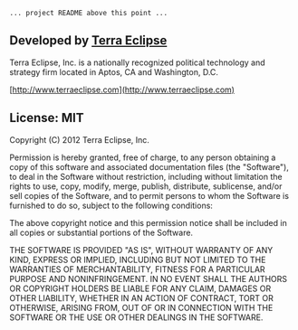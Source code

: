 `... project README above this point ...`

Developed by [Terra Eclipse](http://www.terraeclipse.com)
--------------------------------------------------------
Terra Eclipse, Inc. is a nationally recognized political technology and
strategy firm located in Aptos, CA and Washington, D.C.

[http://www.terraeclipse.com](http://www.terraeclipse.com)


License: MIT
------------
Copyright (C) 2012 Terra Eclipse, Inc.

Permission is hereby granted, free of charge, to any person obtaining a copy
of this software and associated documentation files (the "Software"), to deal
in the Software without restriction, including without limitation the rights
to use, copy, modify, merge, publish, distribute, sublicense, and/or sell
copies of the Software, and to permit persons to whom the Software is furnished
to do so, subject to the following conditions:

The above copyright notice and this permission notice shall be included in
all copies or substantial portions of the Software.

THE SOFTWARE IS PROVIDED "AS IS", WITHOUT WARRANTY OF ANY KIND, EXPRESS OR
IMPLIED, INCLUDING BUT NOT LIMITED TO THE WARRANTIES OF MERCHANTABILITY,
FITNESS FOR A PARTICULAR PURPOSE AND NONINFRINGEMENT. IN NO EVENT SHALL THE
AUTHORS OR COPYRIGHT HOLDERS BE LIABLE FOR ANY CLAIM, DAMAGES OR OTHER
LIABILITY, WHETHER IN AN ACTION OF CONTRACT, TORT OR OTHERWISE, ARISING FROM,
OUT OF OR IN CONNECTION WITH THE SOFTWARE OR THE USE OR OTHER DEALINGS IN THE
SOFTWARE.
